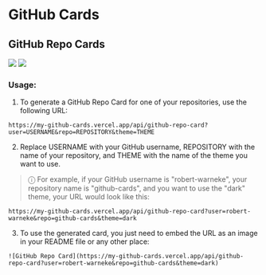 # GitHub Cards


## GitHub Repo Cards

![](https://my-github-cards.vercel.app/api/github-repo-card?user=robert-warneke&repo=github-cards&theme=light)
![](https://my-github-cards.vercel.app/api/github-repo-card?user=robert-warneke&repo=github-cards&theme=dark)

### Usage:

1. To generate a GitHub Repo Card for one of your repositories, use the following URL:

```
https://my-github-cards.vercel.app/api/github-repo-card?user=USERNAME&repo=REPOSITORY&theme=THEME
```

2. Replace USERNAME with your GitHub username, REPOSITORY with the name of your repository, and THEME with the name of the theme you want to use.

> ⓘ For example, if your GitHub username is "robert-warneke", your repository name is "github-cards", and you want to use the "dark" theme, your URL would look like this:

```
https://my-github-cards.vercel.app/api/github-repo-card?user=robert-warneke&repo=github-cards&theme=dark
```

3. To use the generated card, you just need to embed the URL as an image in your README file or any other place:

```
![GitHub Repo Card](https://my-github-cards.vercel.app/api/github-repo-card?user=robert-warneke&repo=github-cards&theme=dark)
```